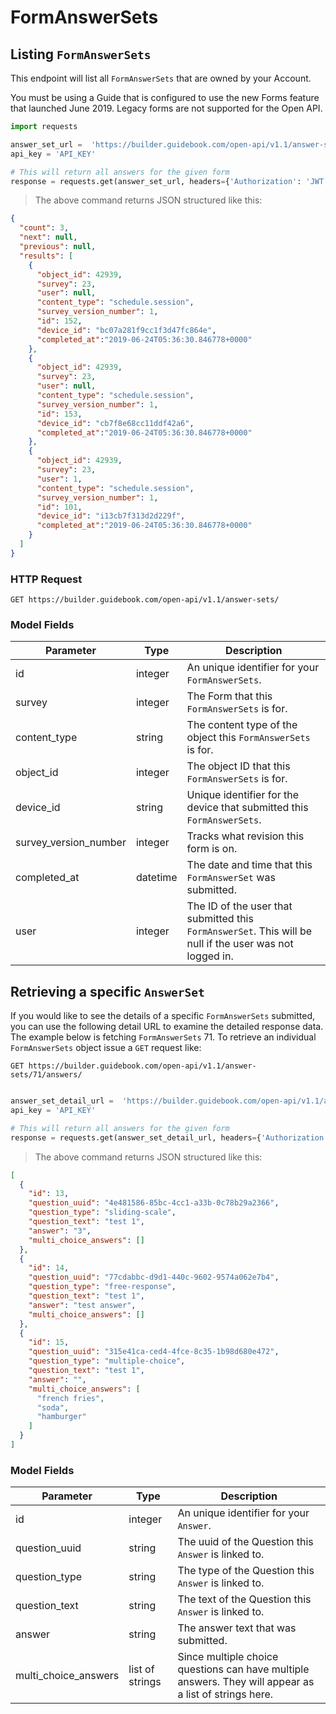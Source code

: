 # FormAnswerSets

## Listing `FormAnswerSets`

This endpoint will list all `FormAnswerSets` that are owned by your Account.

<aside class="notice">
You must be using a Guide that is configured to use the new Forms feature that launched June 2019. Legacy forms are not supported for the Open API.
</aside>


```python
import requests

answer_set_url =  'https://builder.guidebook.com/open-api/v1.1/answer-sets/?survey=23&object_id=42939'
api_key = 'API_KEY'

# This will return all answers for the given form
response = requests.get(answer_set_url, headers={'Authorization': 'JWT ' + api_key})
```

> The above command returns JSON structured like this:

```json
{
  "count": 3,
  "next": null,
  "previous": null,
  "results": [
    {
      "object_id": 42939,
      "survey": 23,
      "user": null,
      "content_type": "schedule.session",
      "survey_version_number": 1,
      "id": 152,
      "device_id": "bc07a281f9cc1f3d47fc864e",
      "completed_at":"2019-06-24T05:36:30.846778+0000"
    },
    {
      "object_id": 42939,
      "survey": 23,
      "user": null,
      "content_type": "schedule.session",
      "survey_version_number": 1,
      "id": 153,
      "device_id": "cb7f8e68cc11ddf42a6",
      "completed_at":"2019-06-24T05:36:30.846778+0000"
    },
    {
      "object_id": 42939,
      "survey": 23,
      "user": 1,
      "content_type": "schedule.session",
      "survey_version_number": 1,
      "id": 101,
      "device_id": "i13cb7f313d2d229f",
      "completed_at":"2019-06-24T05:36:30.846778+0000"
    }
  ]
}

```


### HTTP Request

`GET https://builder.guidebook.com/open-api/v1.1/answer-sets/`

### Model Fields

Parameter       | Type    | Description
---------       | ------- | -----------
id              | integer  | An unique identifier for your `FormAnswerSets`.
survey          | integer | The Form that this `FormAnswerSets` is for.
content_type	| string  | The content type of the object this `FormAnswerSets` is for.
object_id       | integer | The object ID that this `FormAnswerSets` is for.
device_id	    | string  | Unique identifier for the device that submitted this `FormAnswerSets`.
survey_version_number  | integer  | Tracks what revision this form is on.
completed_at    | datetime | The date and time that this `FormAnswerSet` was submitted.
user            | integer | The ID of the user that submitted this `FormAnswerSet`. This will be null if the user was not logged in.



## Retrieving a specific `AnswerSet`
If you would like to see the details of a specific `FormAnswerSets` submitted, you can use the following detail URL to examine the detailed response data.  The example below is fetching `FormAnswerSets` 71.
To retrieve an individual `FormAnswerSets` object issue a `GET` request like:

`GET https://builder.guidebook.com/open-api/v1.1/answer-sets/71/answers/`


```python

answer_set_detail_url =  'https://builder.guidebook.com/open-api/v1.1/answer-sets/71/answers/'
api_key = 'API_KEY'

# This will return all answers for the given form
response = requests.get(answer_set_detail_url, headers={'Authorization': 'JWT ' + api_key})
```

> The above command returns JSON structured like this:

```json
[
  {
    "id": 13,
    "question_uuid": "4e481586-85bc-4cc1-a33b-0c78b29a2366",
    "question_type": "sliding-scale",
    "question_text": "test 1",
    "answer": "3",
    "multi_choice_answers": []
  },
  {
    "id": 14,
    "question_uuid": "77cdabbc-d9d1-440c-9602-9574a062e7b4",
    "question_type": "free-response",
    "question_text": "test 1",
    "answer": "test answer",
    "multi_choice_answers": []
  },
  {
    "id": 15,
    "question_uuid": "315e41ca-ced4-4fce-8c35-1b98d680e472",
    "question_type": "multiple-choice",
    "question_text": "test 1",
    "answer": "",
    "multi_choice_answers": [
      "french fries",
      "soda",
      "hamburger"
    ]
  }
]

```


### Model Fields

Parameter       | Type    | Description
---------       | ------- | -----------
id              | integer  | An unique identifier for your `Answer`.
question_uuid	| string  | The uuid of the Question this `Answer` is linked to.
question_type   | string  | The type of the Question this `Answer` is linked to.
question_text   | string  | The text of the Question this `Answer` is linked to.
answer    	    | string  | The answer text that was submitted.
multi_choice_answers  | list of strings  | Since multiple choice questions can have multiple answers.  They will appear as a list of strings here.
